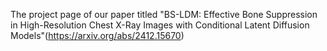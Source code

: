 The project page of our paper titled "BS-LDM: Effective Bone Suppression in High-Resolution Chest X-Ray Images with Conditional Latent Diffusion Models"(https://arxiv.org/abs/2412.15670)
